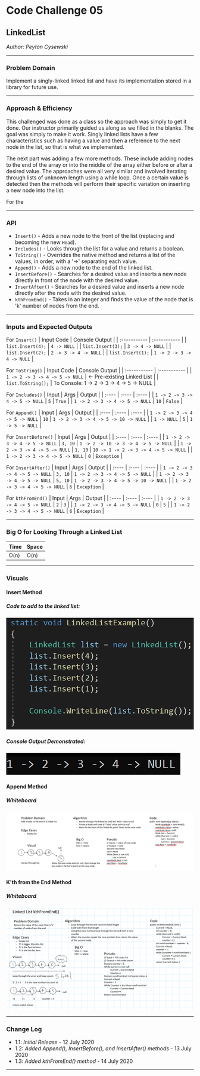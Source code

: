 # Code Challenge 05

## LinkedList
*Author: Peyton Cysewski*

---

### Problem Domain

Implement a singly-linked linked list and have its implementation stored in a library for future use.

---


### Approach & Efficiency

This challenged was done as a class so the approach was simply to get it done. Our instructor primarily guided us along as we filled in the blanks. The goal was simply to make it work. Singly linked lists have a few characteristics such as having a value and then a reference to the next node in the list, so that is what we implemented.

The next part was adding a few more methods. These include adding nodes to the end of the array or into the middle of the array either before or after a desired value. The approaches were all very similar and involved iterating through lists of unknown length using a while loop. Once a certain value is detected then the methods will perform their specific variation on inserting a new node into the list.

For the 


---


### API

- ```Insert()``` - Adds a new node to the front of the list (replacing and becoming the new ```Head```).
- ```Includes()``` - Looks through the list for a value and returns a boolean.
- ```ToString()``` - Overrides the native method and returns a list of the values, in order, with a '->' separating each value.
- ```Append()``` - Adds a new node to the end of the linked list.
- ```InsertBefore()``` - Searches for a desired value and inserts a new node directly in front of the node with the desired value.
- ```InsertAfter()``` - Searches for a desired value and inserts a new node directly after the node with the desired value.
- ```kthFromEnd()``` - Takes in an integer and finds the value of the node that is 'k' number of nodes from the end.


---


### Inputs and Expected Outputs

For ```Insert()```
| Input Code | Console Output |
| :----------- | :----------- |
| ```list.Insert(4);``` | ```4 -> NULL``` |
| ```list.Insert(3);``` | ```3 -> 4 -> NULL``` |
| ```list.Insert(2);``` | ```2 -> 3 -> 4 -> NULL``` |
| ```list.Insert(1);``` | ```1 -> 2 -> 3 -> 4 -> NULL``` |

For ```ToString()```
| Input Code | Console Output |
| :----------- | :----------- |
| ```1 -> 2 -> 3 -> 4 -> 5 -> NULL``` | <- Pre-existing Linked List |
| ```list.ToString();``` | To Console: 1 -> 2 -> 3 -> 4 -> 5 -> NULL |

For ```Includes()```
| Input | Args | Output |
| :---- | :---- | :---- |
| ```1 -> 2 -> 3 -> 4 -> 5 -> NULL``` | ```5``` | ```True``` |
| ```1 -> 2 -> 3 -> 4 -> 5 -> NULL``` | ```10``` | ```False``` |

For ```Append()```
| Input | Args | Output |
| :---- | :---- | :---- |
| ```1 -> 2 -> 3 -> 4 -> 5 -> NULL``` | ```10``` | ```1 -> 2 -> 3 -> 4 -> 5 -> 10 -> NULL``` |
| ```1 -> NULL``` | ```5``` | ```1 -> 5 -> NULL``` |

For ```InsertBefore()```
| Input | Args | Output |
| :---- | :---- | :---- |
| ```1 -> 2 -> 3 -> 4 -> 5 -> NULL``` | ```3, 10``` | ```1 -> 2 -> 10 -> 3 -> 4 -> 5 -> NULL``` |
| ```1 -> 2 -> 3 -> 4 -> 5 -> NULL``` | ```1, 10``` | ```10 -> 1 -> 2 -> 3 -> 4 -> 5 -> NULL``` |
| ```1 -> 2 -> 3 -> 4 -> 5 -> NULL``` | ```0``` | ```Exception``` |

For ```InsertAfter()```
| Input | Args | Output |
| :---- | :---- | :---- |
| ```1 -> 2 -> 3 -> 4 -> 5 -> NULL``` | ```3, 10``` | ```1 -> 2 -> 3 -> 4 -> 5 -> NULL``` |
| ```1 -> 2 -> 3 -> 4 -> 5 -> NULL``` | ```5, 10``` | ```1 -> 2 -> 3 -> 4 -> 5 -> 10 -> NULL``` |
| ```1 -> 2 -> 3 -> 4 -> 5 -> NULL``` | ```6``` | ```Exception``` |

For ```kthFromEnd()```
| Input | Args | Output |
| :---- | :---- | :---- |
| ```1 -> 2 -> 3 -> 4 -> 5 -> NULL``` | ```2``` | ```3``` |
| ```1 -> 2 -> 3 -> 4 -> 5 -> NULL``` | ```0``` | ```5``` |
| ```1 -> 2 -> 3 -> 4 -> 5 -> NULL``` | ```6``` | ```Exception``` |


---


### Big O for Looking Through a Linked List

| Time | Space |
| :----------- | :----------- |
| O(n) | O(n) |


---


### Visuals

#### Insert Method
##### Code to add to the linked list:
![Input Code](./assets/LinkedListCode.png)
##### Console Output Demonstrated:
![Console Output](./assets/LinkedListOutput.png)

#### Append Method
##### Whiteboard
![Append](./assets/AppendWhiteboard.png)

#### K'th from the End Method
##### Whiteboard
![Append](./assets/kthFromEndWhiteboard.png)

---

### Change Log
- 1.1: *Initial Release* - 12 July 2020
- 1.2: *Added Append(), InsertBefore(), and InsertAfter() methods* - 13 July 2020
- 1.3: *Added kthFromEnd() method* - 14 July 2020

---